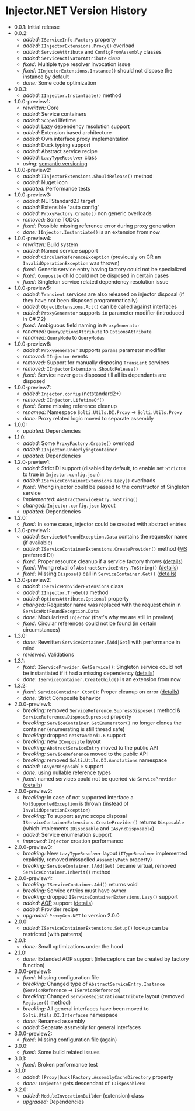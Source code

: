 # Injector.NET Version History
- 0.0.1: Initial release
- 0.0.2:
  - *added:* `IServiceInfo.Factory` property
  - *added:* `IInjectorExtensions.Proxy()` overload
  - *added:* `ServiceAttribute` and `ConfigFromAssembly` classes
  - *added:* `ServiceActivatorAttribute` class
  - *fixed:* Multiple type resolver invocation issue
  - *fixed:* `IInjectorExtensions.Instance()` should not dispose the instance by default
  - *done:* Some code optimization
- 0.0.3:
  - *added:* `IInjector.Instantiate()` method
- 1.0.0-preview1:
  - *rewritten:* Core
  - *added:* Service containers
  - *added:* `Scoped` lifetime
  - *added:* Lazy dependency resolution support
  - *added:* Extension based architecture
  - *added:* Own interface proxy implementation
  - *added:* Duck typing support
  - *added:* Abstract service recipe
  - *added:* `LazyTypeResolver` class
  - *using:* [semantic versioning](https://semver.org/ )
- 1.0.0-preview2:
  - *added:* `IInjectorExtensions.ShouldRelease()` method
  - *added:* Nuget icon
  - *updated:* Performance tests
- 1.0.0-preview3:
  - *added:* NETStandard2.1 target
  - *added:* Extensible "auto config"
  - *added:* `ProxyFactory.Create()` non generic overloads
  - *removed:* Some TODOs
  - *fixed:* Possible missing reference error during proxy generation
  - *done:* `IInjector.Instantiate()` is an extension from now
- 1.0.0-preview4:
  - *rewritten:* Build system
  - *added:* Named service support
  - *added:* `CircularReferenceException` (previously on CR an `InvalidOperationException` was thrown) 
  - *fixed:* Generic service entry having factory could not be specialized
  - *fixed:* `Composite` child could not be disposed in certain cases
  - *fixed:* Singleton service related dependency resolution issue
- 1.0.0-preview5:
  - *added:* `Transient` services are also released on injector disposal (if they have not been disposed programmatically)
  - *added:* `ObjectExtensions.Act()` can be called against interfaces
  - *added:* `ProxyGenerator` supports `in` parameter modifier (introduced in C# 7.2)
  - *fixed:* Ambiguous field naming in `ProxyGenerator`
  - *renamed:* `QueryOptionsAttribute` to `OptionsAttribute`
  - *renamed:* `QueryMode` to `QueryModes`
- 1.0.0-preview6:
  - *added:* `ProxyGenerator` supports `params` parameter modifier
  - *removed:* `IInjector` events
  - *removed:* Support for manually disposing `Transient` services
  - *removed:* `IInjectorExtensions.ShouldRelease()`
  - *fixed:* Service never gets disposed till all its dependants are disposed
- 1.0.0-preview7:
  - *added:* `Injector.config` (netstandard2+)
  - *removed:* `IInjector.LifetimeOf()`
  - *fixed:*  Some missing reference cleanup
  - *renamed:* Namespace `Solti.Utils.DI.Proxy` -> `Solti.Utils.Proxy`
  - *done:* Proxy related logic moved to separate assembly
- 1.0.0:
  - *updated:* Dependencies
- 1.1.0:
  - *added:* Some `ProxyFactory.Create()` overload
  - *added:* `IInjector.UnderlyingContainer`
  - *updated:* Dependencies
- 1.2.0-preview1:
  - *added:* Strict DI support (disabled by default, to enable set `StrictDI` to true in `Injector.config.json`)
  - *added:* `IServiceContainerExtensions.Lazy()` overloads
  - *fixed:* Wrong injector could be passed to the constructor of Singleton service
  - *implemented:* `AbstractServiceEntry.ToString()`
  - *changed:* `Injector.config.json` layout
  - *updated:* Dependencies
- 1.2.0:
  - *fixed:* In some cases, injector could be created with abstract entries
- 1.3.0-preview1:
  - *added:* `ServiceNotFoundException.Data` contains the requestor name (if available)
  - *added:* `IServiceContainerExtensions.CreateProvider()` method ([MS](https://docs.microsoft.com/en-us/dotnet/api/system.iserviceprovider?view=netcore-3.1 ) preferred DI)
  - *fixed:* Proper resource cleanup if a service factory throws ([details](https://github.com/Sholtee/injector/commit/ec56f8749fb16207f10e7712812f4ef0e605be32 ))
  - *fixed:* Wrong retval of `AbstractServiceEntry.ToString()` ([details](https://github.com/Sholtee/injector/commit/9b6f333f61504d5a79bf25ddb7197d74664acb02 ))
  - *fixed:* Missing `Dispose()` call in `ServiceContainer.Get()` ([details](https://github.com/Sholtee/injector/commit/cdb76751bcce2547caded2853d5a03fd17844d10 ))
- 1.3.0-preview2:
  - *added:* `IServiceProviderExtensions` class
  - *added:* `IInjector.TryGet()` method
  - *added:* `OptionsAttribute.Optional` property
  - *changed:* Requestor name was replaced with the request chain in `ServiceNotFoundException.Data`
  - *done:* Modularized `Injector` (that's why we are still in preview)
  - *fixed:* Circular references could not be found (in certain circumstances)
- 1.3.0:
  - *done:* Rewritten `ServiceContainer.[Add|Get]` with performance in mind
  - *reviewed:* Validations
- 1.3.1:
  - *fixed:* `IServiceProvider.GetService()`: Singleton service could not be instantiated if it had a missing dependency ([details](https://github.com/Sholtee/injector/commit/8a9fbe8ac3704972a2f0b4300425f27dd35c3f45 ))
  - *done*: `IServiceContainer.CreateChild()` is an extension from now
- 1.3.2:
  - *fixed:* `ServiceContainer.Ctor()`: Proper cleanup on error ([details](https://github.com/Sholtee/injector/commit/e41e90a64063b77c9cebe0403b552ef729bdb6e3 ))
  - *done:* Strict Composite behavior  
- 2.0.0-preview1:
  - *breaking:* removed `ServiceReference.SupressDispose()` method & `ServiceReference.DisposeSupressed` property
  - *breaking:* `ServiceContainer.GetEnumerator()` no longer clones the container (enumerating is still thread safe)
  - *breaking:* dropped `netstandard1.6` support
  - *breaking:* new `IComposite` layout
  - *breaking:* `AbstractServiceEntry` moved to the public API
  - *breaking:* `ServiceReference` moved to the public API
  - *breaking:* removed `Solti.Utils.DI.Annotations` namespace
  - *added:* `IAsyncDisposable` support
  - *done:* using nullable reference types
  - *fixed:* named services could not be queried via `ServiceProvider` ([details](https://github.com/Sholtee/injector/commit/bd97a0caf2763b3a28d4c511b2ee02006b072b3b ))
- 2.0.0-preview2:
  - *breaking:* In case of not supported interface a `NotSupportedException` is thrown (instead of `InvalidOperationException`)
  - *breaking:* To support async scope disposal `IServiceContainerExtensions.CreateProvider()` returns `Disposable` (which implements `IDisposable` and `IAsyncDisposable`)
  - *added:* Service enumeration support 
  - *improved:* `Injector` creation performance
- 2.0.0-preview3:
  - *breaking:* New `LazyTypeResolver` layout (`ITypeResolver` implemented explicitly, removed misspelled `AssamblyPath` property)
  - *breaking:* `ServiceContainer.[Add|Get]` became virtual, removed `ServiceContainer.Inherit()` method
- 2.0.0-preview4:
  - *breaking:* `IServiceContainer.Add()` returns void
  - *breaking:* Service entries must have owner
  - *breaking:* dropped `IServiceContainerExtensions.Lazy()` support
  - *added:* [AOP](https://en.wikipedia.org/wiki/Aspect-oriented_programming ) support ([details](https://github.com/Sholtee/injector#aspects ))
  - *added:* Provider recipe
  - *upgraded:* `ProxyGen.NET` to version 2.0.0
- 2.0.0:
  - *added:* `IServiceContainerExtensions.Setup()` lookup can be restricted (with patterns)
- 2.0.1:
  - *done:* Small optimizations under the hood
- 2.1.0:
  - *done:* Extended AOP support (interceptors can be created by factory function)
- 3.0.0-preview1:
  - *fixed:* Missing configuration file
  - *breaking:* Changed type of `AbstractServiceEntry.Instance` (`ServiceReference` -> `IServiceReference`)
  - *breaking:* Changed `ServiceRegistrationAttribute` layout (removed `Register()` method)
  - *breaking:* All general interfaces have been moved to `Solti.Utils.DI.Interfaces` namespace
  - *done:* Renamed assembly
  - *added:* Separate assmebly for general interfaces
- 3.0.0-preview2:
  - *fixed:* Missing configuration file (again)
- 3.0.0:
  - *fixed:* Some build related issues
- 3.0.1:
  - *fixed:* Broken performance test
- 3.1.0:
  - *added:* `[Proxy|Duck]Factory.AssemblyCacheDirectory` property
  - *done:* `IInjector` gets descendant of `IDisposableEx`
- 3.2.0:
  - *added:* `ModuleInvocationBuilder` (extension) class
  - *upgraded:* Dependencies